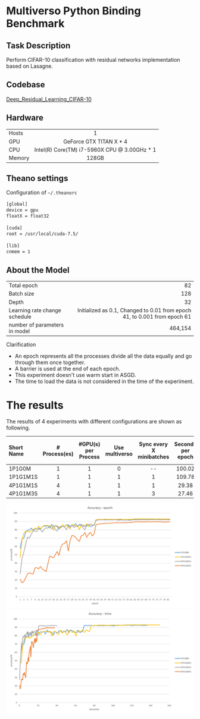 # Multiverso Python Binding Benchmark

## Task Description
Perform CIFAR-10 classification with residual networks implementation based on Lasagne.

## Codebase
[Deep_Residual_Learning_CIFAR-10](../examples/theano/lasagne/Deep_Residual_Learning_CIFAR-10.py)

## Hardware
|||
| -------- |:--------:|
|Hosts|1|
|GPU|GeForce GTX TITAN X * 4|
|CPU|Intel(R) Core(TM) i7-5960X CPU @ 3.00GHz  * 1|
|Memory| 128GB |


## Theano settings
Configuration of `~/.theanorc`
```
[global]
device = gpu
floatX = float32

[cuda]
root = /usr/local/cuda-7.5/

[lib]
cnmem = 1
```

## About the Model
|||
| :---- | -----: |
|Total epoch|82|
|Batch size|128|
|Depth|32|
|Learning rate change schedule|Initialized as 0.1, Changed to 0.01 from epoch 41, to 0.001 from epoch 61|
|number of parameters in model|    464,154|


Clarification
- An epoch represents all the processes divide all the data equally and go through them once together.
- A barrier is used at the end of each epoch.
- This experiment doesn't use warm start in ASGD.
- The time to load the data is not considered in the time of the experiment.


# The results
The results of 4 experiments with different configurations are shown as following.

|Short Name | # Process(es) | #GPU(s) per Process | Use multiverso | Sync every X minibatches | Seconds per epoch |  Best model validation accuracy |
| :---- | :-----: | :-----: | :-----: | :-----: | :-----: | :-----: |
| 1P1G0M | 1 | 1 | 0 | -- | 100.02 | 92.61 % |
|1P1G1M1S | 1 | 1 | 1 | 1 | 109.78 | 93.03 % |
|4P1G1M1S | 4 | 1 | 1 | 1 | 29.38 | 92.15 % |
|4P1G1M3S | 4 | 1 | 1 | 3 | 27.46 | 89.61 % |

![accuracy_epoch](./imgs/accuracy_epoch.png)
![accuracy_time](./imgs/accuracy_time.png)
